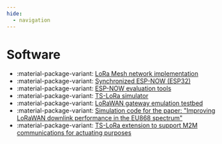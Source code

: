 ```yaml
---
hide:
  - navigation
---
```


# Software

- :material-package-variant: [LoRa Mesh network implementation](https://github.com/nu-iot-lab/LoRa-Mesh-CDS)
- :material-package-variant: [Synchronized ESP-NOW (ESP32)](https://github.com/iEEEda/sync-esp-now)
- :material-package-variant: [ESP-NOW evaluation tools](https://github.com/prinnevald/esp-now-eval-tools)
- :material-package-variant: [TS-LoRa simulator](https://github.com/MGL-coder/TS-LoRa-sim)
- :material-package-variant: [LoRaWAN gateway emulation testbed](https://github.com/MGL-coder/TS-LoRa-sim)
- :material-package-variant: [Simulation code for the paper: "Improving LoRaWAN downlink performance in the EU868 spectrum"](https://github.com/deltazita/5RX2pub)
- :material-package-variant: [TS-LoRa extension to support M2M communications for actuating purposes](https://github.com/deltazita/ActLoRa)
